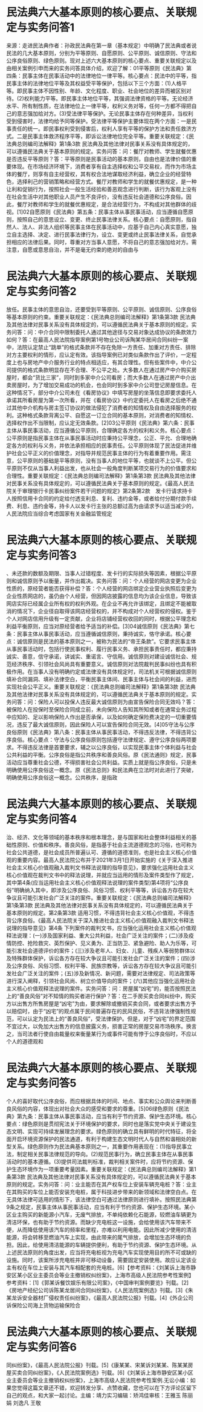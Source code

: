 # 民法典六大基本原则的核心要点、关联规定与实务问答1

来源：走进民法典作者：孙政民法典在第一章（基本规定）中明确了民法典或者说民法的几大基本原则，分别为平等原则、自愿原则、公平原则、诚信原则、守法和公序良俗原则、绿色原则。现对上述六大基本原则的核心要点、重要关联规定以及由相关案例引申而来的实务问答具体介绍，欢迎了解：01平等原则《民法典》第四条：民事主体在民事活动中的法律地位一律平等。核心要点：民法中的平等，指民事主体的法律地位平等及其权益受平等保护，包括以下三个方面：(1)人格平等。即民事主体不因性别、年龄、文化程度、职业、社会地位的差异而被区别对待。(2)权利能力平等。即民事主体地位平等，其强调法律资格的平等。无论经济水平、所有制性质，在法律地位上一律平等，权利义务对等，任何一方都不得把自己的意志强加给对方。(3)受法律平等保护。无论民事主体存在何种差异，当权利受到侵害时，法律均给予同等保护。受法律平等保护主要体现在两个方面：一是民事责任的统一。即民事权利受到侵害后，权利人享有平等的保护方法和责任救济方式。二是民事主体救济程序平等，即诉讼法律地位完全平等。重要关联规定：《民法典总则编司法解释》第1条3款  民法典及其他法律对民事关系没有具体规定的，可以遵循民法典关于基本原则的规定。实务问答：问：餐厅对教师、学生就餐优惠是否违反平等原则？答：平等原则是民事活动的基本原则，自由也是法律价值的重要体现。在市场经济环境下，消费者享有自主选择权和公平交易权，而作为市场主体的餐厅，则享有自主经营权，其有权合法地谋取经济利益，确立企业的经营特色，选择利己的营销策略和经营方式。餐厅对教师和学生的就餐优惠规定，是一种让利和促销行为，按照社会一般生活经验和善恶观念进行判断，该行为客观上没有在社会生活中对其他职业人员产生不良评价，没有违反社会道德和公序良俗。因此，餐厅对教师和学生的就餐优惠规定，是合法经营行为，不构成对其他群体的歧视。[1]02自愿原则《民法典》第五条：民事主体从事民事活动，应当遵循自愿原则，按照自己的意思设立、变更、终止民事法律关系。核心要点：自愿原则，指自然人、法人、非法人组织等民事主体在民事活动中，应基于自己内心真实意愿，独立自主选择、决定、进行民事法律行为，设立、变更或终止民事法律关系，自觉承担相应的法律后果。同时，尊重对方当事人意愿，不将自己的意志强加给对方。需注意，自愿或意思自治，并不是毫无约束的绝对的自由与

# 民法典六大基本原则的核心要点、关联规定与实务问答2

放任。民事主体的意思自治，还要受到平等原则、公平原则、诚信原则、公序良俗等基本原则的约束。重要关联规定：《民法典总则编司法解释》第1条第3款  民法典及其他法律对民事关系没有具体规定的，可以遵循民法典关于基本原则的规定。实务问答：问：中介合同中限制委托人通过其他途径与交易对象达成协议的条款效力如何？答：在最高人民法院指导案例第1号物业公司诉陶某华居间合同纠纷一案中，法院认定禁止“跳单”的格式条款并不存在免除一方责任、加重对方责任、排除对方主要权利的情形，应认定有效。该指导案例已对类似条款作出了评价，一定程度上也与房地产中介服务行业的特点相适应，有其合理性。但有些案件中，中介公司提供的格式条款明显存在不合理、不公平之处。大多数人在通过房产中介购买房屋时，都会“货比三家”，同时到多家中介公司看房；而大多数人在通过房产中介出卖房屋时，为了增加交易成功的机会，也会同时到多家中介公司登记房屋信息。在这种情况下，部分中介公司未在《看房协议》中填写房屋的坐落信息即要求委托人承诺其所看房屋为第一次所看，并在《看房协议》中约定委托人在看房之后绝不通过其他中介机构与房主签订协议的做法侵犯了消费者的知情权及自由选择服务的权利。这种格式条款背离公平、自愿这一订立合同的基本原则，对消费者的知情权、选择权作出不当限制，应认定无效条款。[2]03公平原则《民法典》第六条：民事主体从事民事活动，应当遵循公平原则，合理确定各方的权利和义务。核心要点：公平原则是指民事主体在从事民事活动时应秉持公平理念，公正、平允、合理地确定各方的权利与义务，并依法承担相应的民事责任。公平原则体现了民法促进并维护社会公平正义的价值理念，对指导并规范民事主体的行为有着重要作用。需注意，公平原则的基础是平等原则，没有当事人的地位平等，也就谈不上公平。但公平原则不仅从当事人利益出发，也从社会一般角度判断某项交易行为的价值要求和合理性。重要关联规定：《民法典总则编司法解释》第1条第3款  民法典及其他法律对民事关系没有具体规定的，可以遵循民法典关于基本原则的规定。《最高人民法院关于审理银行卡民事纠纷案件若干问题的规定》第2条第2款　发卡行请求持卡人按照信用卡合同的约定给付透支利息、复利、违约金等，或者给付分期付款手续费、利息、违约金等，持卡人以发卡行主张的总额过高为由请求予以适当减少的，人民法院应当综合考虑国家有关金融监管规定

# 民法典六大基本原则的核心要点、关联规定与实务问答3

、未还款的数额及期限、当事人过错程度、发卡行的实际损失等因素，根据公平原则和诚信原则予以衡量，并作出裁决。实务问答：问：个人经营的网店变更为企业性质的，原经营者能否获得补偿？答：个人经营的网店绑定企业营业执照后变更为企业性质网店的，虽仍由个人经营，但因网店披露的信息均为该企业信息，导致该网店实际已经属企业所有权的权利外观。在企业不再允许该绑定，且绑定不能被取消的情况下，企业径自取得该网店经营权的，并不构成对个人经营权的侵权。鉴于个人对网店信用升级有一定贡献，企业将店铺经营权收回的同时，根据公平理念和利益平衡原则，应当对原经营者给予适当的补偿。[3]04诚信原则《民法典》第七条：民事主体从事民事活动，应当遵循诚信原则，秉持诚实，恪守承诺。核心要点：诚信原则是民法的基本原则之一，被称为民法的“帝王条款”。它要求民事主体从事民事活动时，包括行使民事权利、履行民事义务、承担民事责任时，都应秉持诚实、善意，信守承诺，讲诚实、重诺言、守信用。诚信原则对建设诚信社会、规范经济秩序、引领社会风尚具有重要意义。诚信原则对法院裁判民事纠纷也具有积极作用。在当事人没有明确约定或法律没有具体规定时，司法机关可根据诚信原则填补合同漏洞、填补法律空白，平衡民事主体间、民事主体与社会间的利益，进而实现社会公平正义。重要关联规定：《民法典总则编司法解释》第1条第3款  民法典及其他法律对民事关系没有具体规定的，可以遵循民法典关于基本原则的规定。实务问答：问：保险人可以投保人违反最大诚信原则为由宣告保险合同无效吗？答：被保险人在投保时至保险合同成立前，未向保险人告知其所知或者在通常业务过程中应知的、足以影响保险人作出是否承保，以及如何确定保险费决定的一切重要情况，违反了最大诚信原则，因此保险人可以宣告保险合同无效。[4]05守法与公序良俗原则《民法典》第八条：民事主体从事民事活动，不得违反法律，不得违背公序良俗。核心要点：守法与公序良俗原则包括遵守法律规定、遵守公序良俗两项要求。不得违反法律是首要要求，辅之以公序良俗，以实现民事主体个体利益与社会公共利益的平衡。公序良俗是指公共秩序和善良风俗。原《民法通则》规定，民事活动应当尊重社会公德，不得损害社会公共利益。实质上就是指公序良俗，只是未明确使用公序良俗这一概念。原《民法总则》和民法典在立法时对此进行了突破，明确使用公序良俗这一概念。公共秩序，是指政

# 民法典六大基本原则的核心要点、关联规定与实务问答4

治、经济、文化等领域的基本秩序和根本理念，是与国家和社会整体利益相关的基础性原则、价值和秩序。善良风俗，是指基于社会主流道德观念的习俗，也可称为社会公共道德，是社会成员所普遍认可、遵循的道德准则，也是社会主义核心价值观的重要内容。最高人民法院公布并于2021年3月1日开始实施的《关于深入推进社会主义核心价值观融入裁判文书释法说理的指导意见》，要求强化运用社会主义核心价值观在裁判文书中的释法说理，并就应当运用的情形及案件类型作了规定，其中第4条(应当运用社会主义核心价值观释法说理的案件类型)第4项将“公序良俗”明确纳入其中，即涉及公序良俗、风俗习惯、权利平等等，诉讼各方存在较大争议且可能引发社会广泛关注的案件。重要关联规定：《民法典总则编司法解释》第1条第3款  民法典及其他法律对民事关系没有具体规定的，可以遵循民法典关于基本原则的规定。第2条第3款  适用习惯，不得违背社会主义核心价值观，不得违背公序良俗。《最高人民法院关于深入推进社会主义核心价值观融入裁判文书释法说理的指导意见》第4条  下列案件的裁判文书，应当强化运用社会主义核心价值观释法说理：(一)涉及国家利益、重大公共利益，社会广泛关注的案件；(二)涉及疫情防控、抢险救灾、英烈保护、见义勇为、正当防卫、紧急避险、助人为乐等，可能引发社会道德评价的案件；(三)涉及老年人、妇女、儿童、残疾人等弱势群体以及特殊群体保护，诉讼各方存在较大争议且可能引发社会广泛关注的案件；(四)涉及公序良俗、风俗习惯、权利平等、民族宗教等，诉讼各方存在较大争议且可能引发社会广泛关注的案件；(五)涉及新情况、新问题，需要对法律规定、司法政策等进行深入阐释，引领社会风尚、树立价值导向的案件；(六)其他应当强化运用社会主义核心价值观释法说理的案件。实务问答：问：房屋属“凶宅”的，能否按照民法上的“善良风俗”对不知情的购买者进行保护？答：在二手房买卖合同纠纷中，购买方以出售方所售房屋是“凶宅”为由，要求解除或撤销买卖合同，或者要求出售方予以赔偿时，由于“凶宅”的观点属于民间普遍存在的民风民俗，不违背法律强制性规范，可以认定为民法上的“善良风俗”，受法律保护。但是，对于“凶宅”的界定范围不宜过大，以免加大出售方的信息披露义务，损害正常的房屋交易市场秩序。换言之，当司法者行使自由裁量权来衡量某行为或事件可能有悖于公序良俗时，不应以个人的道德观和

# 民法典六大基本原则的核心要点、关联规定与实务问答5

个人的喜好取代公序良俗，而应根据具体的时间、地点、事实和公众舆论来判断善良风俗的内容，体现出对社会大众的感受和要求的尊重。[5]06绿色原则《民法典》第九条：民事主体从事民事活动，应当有利于节约资源、保护生态环境。核心要点：绿色原则是贯彻宪法关于环境保护的要求，同时也是落实党中央关于建设生态文明、实现可持续发展理念的要求。绿色原则的确立具有鲜明的时代特征，将全面开启环境资源保护的民法通道，有利于构建生态文明时代人与自然和谐相处的新型关系。绿色原则作为民法典基本原则之一，其重要作用表现在：(1)指导民事立法，制定相关民事法律规范的导向。(2)规范民事行为，确立民事主体在从事民事活动时的基本遵循。(3)提供司法裁判标准，裁判相关案件时，应将节约资源、保护生态环境作为一项重要考量因素。重要关联规定：《民法典总则编司法解释》第1条第3款  民法典及其他法律对民事关系没有具体规定的，可以遵循民法典关于基本原则的规定。实务问答：问：业主能否在其产权车位上安装车辆充电桩？答：业主在其购买的车位上能否安装充电桩，属于科技进步带来的新领域和法律空白点。在无具体法律可适用的情形下，该法律空白可通过法律原则进行填补。按照民法典第9条之规定，民事主体从事民事活动，应当有利于节约资源、保护生态环境。某小区业主购买的新能源小汽车，无废气排放，不单纯依赖化石能源，较燃油车辆更为清洁环保，也有助于节约资源。而缺少充电桩这一设施，会给使用该汽车带来不便，从而降低使用该汽车的频率和里程，亦难以利用电能。因此所减少使用的清洁能源，将会转移至燃油汽车上实现，由此带来的尾气排放，会增加生态环境的负担。因此，给使用清洁能源的车辆提供便利，有助于节约资源、保护生态环境。从上述民法原则的角度出发，应当将充电桩视为充电汽车实现使用目的所不可或缺的设施。同时，该案所涉充电桩并非可移动设备，需要固定安装使用。故应认定该业主有权在车位上安装与其汽车相配套的充电桩。[6]【参考资料：《刘某诉上海市静安区某小区业主委员会等业主撤销权纠纷案》，上海市高级人民法院参考性案例】参考资料：[1]《郭某诉餐饮娱乐有限公司案》，《中国审判案例要览》刊载。[2]《房地产经纪公司诉陈某龙居间合同纠纷案》，《人民法院案例选》刊载。[3]《朱某龙诉安全器材厂侵权责任纠纷案》，《最高人民法院公报》刊载。[4]《外企公司诉保险公司海上货物运输保险合

# 民法典六大基本原则的核心要点、关联规定与实务问答6

同纠纷案》，《最高人民法院公报》刊载。[5]《康某某、宋某诉刘某某、陈某某房屋买卖合同纠纷案》，《人民法院案例选》刊载。[6]《刘某诉上海市静安区某小区业主委员会等业主撤销权纠纷案》，上海市高级人民法院参考性案例.无讼小编：如果您觉得这篇文章还不错，欢迎转发分享、点赞收藏，您也可以在下方评论区留下自己的观点，和大家一起讨论。主编：靖力实习编辑：矫鸿佳审核：王雅玉 陈丽娟 刘逸凡 王敬

